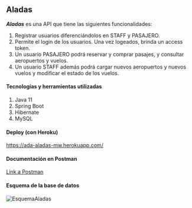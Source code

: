 ## Aladas

***Aladas*** es una API que tiene las siguientes funcionalidades:

1. Registrar usuarios diferenciándolos en STAFF y PASAJERO.
2. Permite el login de los usuarios. Una vez logeados, brinda un access token.
3. Un usuario PASAJERO podrá reservar y comprar pasajes, y consultar aeropuertos y vuelos.
4. Un usuario STAFF además podrá cargar nuevos aeropuertos y nuevos vuelos y modificar el estado de los vuelos. 

#### Tecnologías y herramientas utilizadas

1. Java 11
2. Spring Boot
3. Hibernate
4. MySQL

#### Deploy (con Heroku)

https://ada-aladas-mw.herokuapp.com/

#### Documentación en Postman

[Link a Postman](https://web.postman.co/workspace/f489c586-9526-482c-817a-e53fe9983fc9/documentation/16169865-c4244b0f-8436-4b77-aed4-fc8a801700af)

#### Esquema de la base de datos

![EsquemaAladas](https://user-images.githubusercontent.com/79877606/140368126-a0381f3c-693b-48d7-afc3-84a69f660c18.png)
